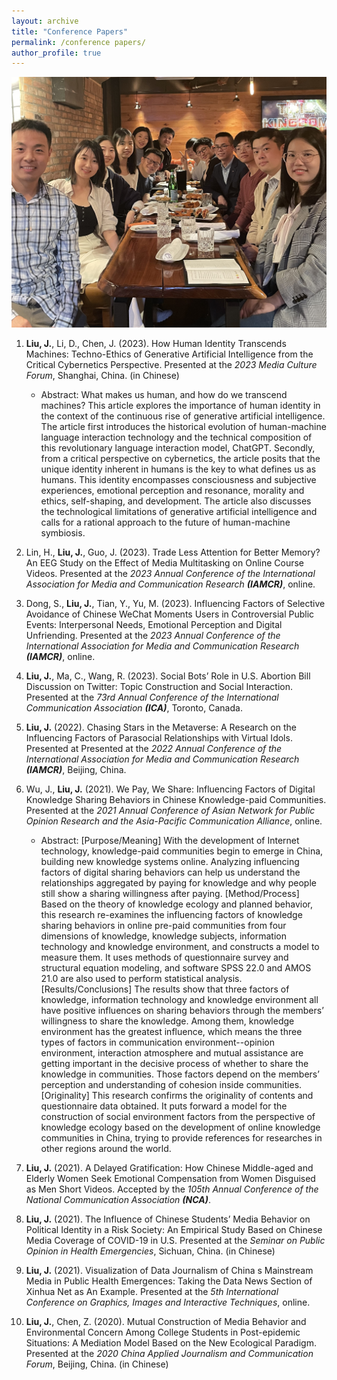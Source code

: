 ```yaml
---
layout: archive
title: "Conference Papers"
permalink: /conference papers/
author_profile: true
---
```


![image4](https://github.com/jiahuiSophia/jiahuiSophia.github.io/blob/master/images/ICAcm.jpg)

1. **Liu, J.**, Li, D., Chen, J. (2023). How Human Identity Transcends Machines: Techno-Ethics of Generative Artificial Intelligence from the Critical Cybernetics Perspective. Presented at the _2023 Media Culture Forum_, Shanghai, China. (in Chinese)
   - Abstract: What makes us human, and how do we transcend machines? This article explores the importance of human identity in the context of the continuous rise of generative artificial intelligence. The article first introduces the historical evolution of human-machine language interaction technology and the technical composition of this revolutionary language interaction model, ChatGPT. Secondly, from a critical perspective on cybernetics, the article posits that the unique identity inherent in humans is the key to what defines us as humans. This identity encompasses consciousness and subjective experiences, emotional perception and resonance, morality and ethics, self-shaping, and development. The article also discusses the technological limitations of generative artificial intelligence and calls for a rational approach to the future of human-machine symbiosis.

2. Lin, H., **Liu, J.**, Guo, J. (2023). Trade Less Attention for Better Memory? An EEG Study on the Effect of Media Multitasking on Online Course Videos. Presented at the _2023 Annual Conference of the International Association for Media and Communication Research_ _**(IAMCR)**_, online.

3. Dong, S., **Liu, J.**, Tian, Y., Yu, M. (2023). Influencing Factors of Selective Avoidance of Chinese WeChat Moments Users in Controversial Public Events: Interpersonal Needs, Emotional Perception and Digital Unfriending. Presented at the _2023 Annual Conference of the International Association for Media and Communication Research **(IAMCR)**_, online.

4. **Liu, J.**, Ma, C., Wang, R. (2023). Social Bots’ Role in U.S. Abortion Bill Discussion on Twitter: Topic Construction and Social Interaction. Presented at the _73rd Annual Conference of the International Communication Association **(ICA)**_, Toronto, Canada.

5. **Liu, J.** (2022). Chasing Stars in the Metaverse: A Research on the Influencing Factors of Parasocial Relationships with Virtual Idols. Presented at Presented at the _2022 Annual Conference of the International Association for Media and Communication Research **(IAMCR)**_, Beijing, China.

6. Wu, J., **Liu, J.** (2021). We Pay, We Share: Influencing Factors of Digital Knowledge Sharing Behaviors in Chinese Knowledge-paid Communities. Presented at the _2021 Annual Conference of Asian Network for Public Opinion Research and the Asia-Pacific Communication Alliance_, online.

   - Abstract: [Purpose/Meaning] With the development of Internet technology, knowledge-paid communities begin to emerge in China, building new knowledge systems online. Analyzing influencing factors of digital sharing behaviors can help us understand the relationships aggregated by paying for knowledge and why people still show a sharing willingness after paying. [Method/Process] Based on the theory of knowledge ecology and planned behavior, this research re-examines the influencing factors of knowledge sharing behaviors in online pre-paid communities from four dimensions of knowledge, knowledge subjects, information technology and knowledge environment, and constructs a model to measure them. It uses methods of questionnaire survey and structural equation modeling, and software SPSS 22.0 and AMOS 21.0 are also used to perform statistical analysis. [Results/Conclusions] The results show that three factors of knowledge, information technology and knowledge environment all have positive influences on sharing behaviors through the members’ willingness to share the knowledge. Among them, knowledge environment has the greatest influence, which means the three types of factors in communication environment--opinion environment, interaction atmosphere and mutual assistance are getting important in the decisive process of whether to share the knowledge in communities. Those factors depend on the members’ perception and understanding of cohesion inside communities. [Originality] This research confirms the originality of contents and questionnaire data obtained. It puts forward a model for the construction of social environment factors from the perspective of knowledge ecology based on the development of online knowledge communities in China, trying to provide references for researches in other regions around the world.

7. **Liu, J.** (2021). A Delayed Gratification: How Chinese Middle-aged and Elderly Women Seek Emotional Compensation from Women Disguised as Men Short Videos. Accepted by the _105th Annual Conference of the National Communication Association **(NCA)**_.



8. **Liu, J.** (2021). The Influence of Chinese Students’ Media Behavior on Political Identity in a Risk Society: An Empirical Study Based on Chinese Media Coverage of COVID-19 in U.S. Presented at the _Seminar on Public Opinion in Health Emergencies_, Sichuan, China. (in Chinese)



9. **Liu, J.** (2021). Visualization of Data Journalism of China s Mainstream Media in Public Health Emergences: Taking the Data News Section of Xinhua Net as An Example. Presented at the _5th International Conference on Graphics, Images and Interactive Techniques_, online.



10. **Liu, J.**, Chen, Z. (2020). Mutual Construction of Media Behavior and Environmental Concern Among College Students in Post-epidemic Situations: A Mediation Model Based on the New Ecological Paradigm. Presented at the _2020 China Applied Journalism and Communication Forum_, Beijing, China. (in Chinese)

